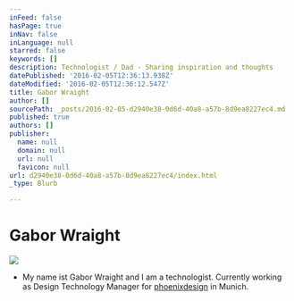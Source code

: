 ```yaml
---
inFeed: false
hasPage: true
inNav: false
inLanguage: null
starred: false
keywords: []
description: Technologist / Dad - Sharing inspiration and thoughts
datePublished: '2016-02-05T12:36:13.938Z'
dateModified: '2016-02-05T12:36:12.547Z'
title: Gabor Wraight
author: []
sourcePath: _posts/2016-02-05-d2940e38-0d6d-40a8-a57b-8d9ea8227ec4.md
published: true
authors: []
publisher:
  name: null
  domain: null
  url: null
  favicon: null
url: d2940e38-0d6d-40a8-a57b-8d9ea8227ec4/index.html
_type: Blurb

---
```

# Gabor Wraight
![](https://s3-us-west-2.amazonaws.com/the-grid-img/p/73d4139979e1222b4f9ad984cabf3d46064b2e14.jpg)

* My name ist Gabor Wraight and I am a technologist. Currently working as Design Technology Manager for [phoenixdesign][0] in Munich.

[0]: http://www.phoenixdesign.de/